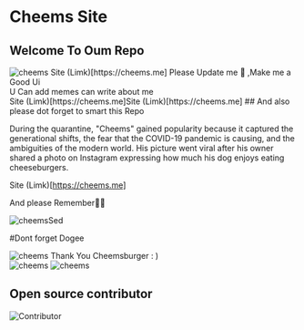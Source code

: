 # Cheems Site

## Welcome To Oum Repo

<img src="/Cheems.png" alt="cheems">
Site (Limk)[https://cheems.me]
Please Update me 🙏
,Make me a Good Ui
<br>
U Can add memes can write about me
<br>
Site (Limk)[https://cheems.me]Site (Limk)[https://cheems.me]
## And also please dot forget to smart this Repo

During the quarantine, "Cheems" gained popularity because it captured the generational shifts, the fear that the COVID-19 pandemic is causing, and the ambiguities of the modern world. His picture went viral after his owner shared a photo on Instagram expressing how much his dog enjoys eating cheeseburgers.

Site (Limk)[https://cheems.me]

And please Remember🥺🥺

<img src="/Cheemsed.png" alt="cheemsSed">


#Dont forget Dogee

<img src="/doge.png" alt="cheems">
Thank You
Cheemsburger : )
<br>

<img src="/dorime.jpg" alt="cheems">
<img src="/human-dog.jpg" alt="cheems">

## Open source contributor
![Contributor](https://user-images.githubusercontent.com/61985253/136117601-61358bd3-7e80-412f-9544-e76fd39ac6e9.jpeg)
